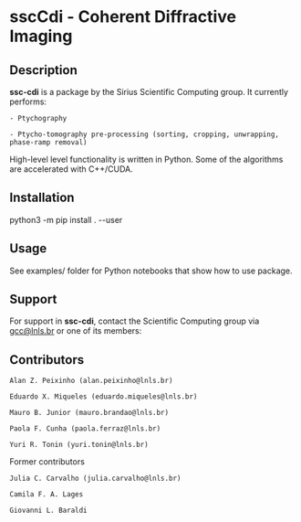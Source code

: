 
# sscCdi - Coherent Diffractive Imaging

## Description

**ssc-cdi** is a package by the Sirius Scientific Computing group. It currently performs:

	- Ptychography

	- Ptycho-tomography pre-processing (sorting, cropping, unwrapping, phase-ramp removal)

High-level level functionality is written in Python. Some of the algorithms are accelerated with C++/CUDA.

## Installation

python3 -m pip install . --user

## Usage

See examples/ folder for Python notebooks that show how to use package. 

## Support

For support in **ssc-cdi**, contact the Scientific Computing group via [gcc@lnls.br](mailto:gcc@lnls.br) or one of its members:

## Contributors

	Alan Z. Peixinho (alan.peixinho@lnls.br)

	Eduardo X. Miqueles	(eduardo.miqueles@lnls.br)

	Mauro B. Junior (mauro.brandao@lnls.br)

	Paola F. Cunha (paola.ferraz@lnls.br)

	Yuri R. Tonin (yuri.tonin@lnls.br)

Former contributors

	Julia C. Carvalho (julia.carvalho@lnls.br)

	Camila F. A. Lages 

	Giovanni L. Baraldi

